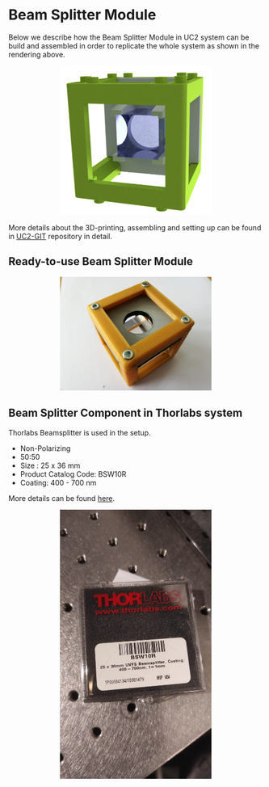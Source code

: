 # Beam Splitter Module

Below we describe how the Beam Splitter Module in UC2 system can be build and assembled in order to replicate the whole system as shown in the rendering above.

<p align="center">
<a> <img src="./IMAGES/Assembly_Cube_Beamsplitter_v3.png" width="300"></a>
</p>

More details about the 3D-printing, assembling and setting up can be found in [UC2-GIT](https://github.com/openUC2/UC2-GIT/tree/master/CAD/ASSEMBLY_CUBE_Beamsplitter) repository in detail.


## Ready-to-use Beam Splitter Module

<p align="center">
<a> <img src="./IMAGES/CUBE_BEAMSPLITTER_5.jpg" width="300"></a>
</p>

## Beam Splitter Component in Thorlabs system

Thorlabs Beamsplitter is used in the setup.
* Non-Polarizing
* 50:50
* Size : 25 x 36 mm
* Product Catalog Code: BSW10R
* Coating: 400 - 700 nm

More details can be found [here](https://www.thorlabs.com/thorproduct.cfm?partnumber=BSW10R).
<p align="center">
<a> <img src="./IMAGES/OCT_SETUP_Beamsplitter.jpeg" width="300"></a>
</p>
